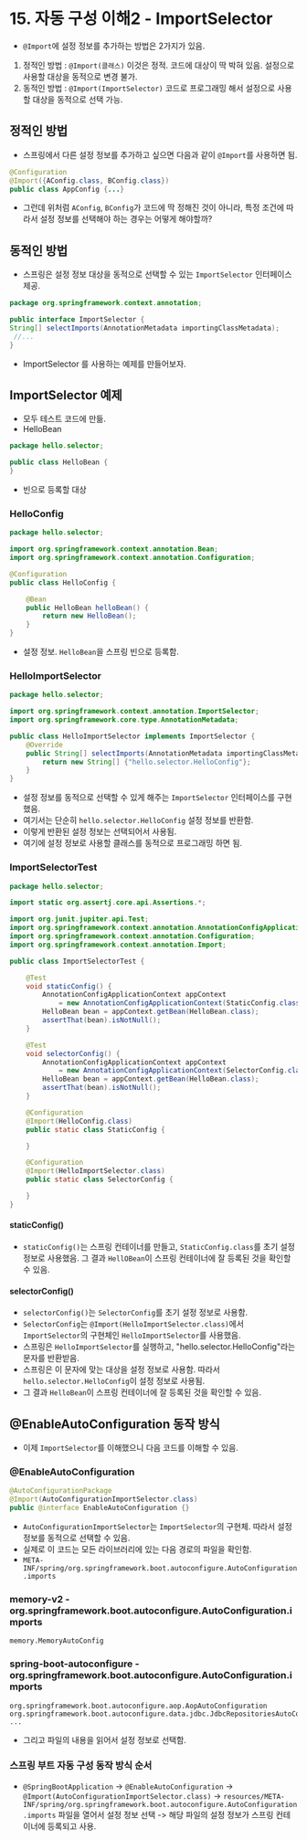 # 15. 자동 구성 이해2 - ImportSelector
- `@Import`에 설정 정보를 추가하는 방법은 2가지가 있음.
1. 정적인 방법 : `@Import(클래스)` 이것은 정적. 코드에 대상이 딱 박혀 있음. 설정으로 사용할 대상을 동적으로 변경 불가.
2. 동적인 방법 : `@Import(ImportSelector)` 코드로 프로그래밍 해서 설정으로 사용할 대상을 동적으로 선택 가능.

## 정적인 방법
- 스프링에서 다른 설정 정보를 추가하고 싶으면 다음과 같이 `@Import`를 사용하면 됨.
```java
@Configuration
@Import({AConfig.class, BConfig.class})
public class AppConfig {...}
```
- 그런데 위처럼 `AConfig`, `BConfig`가 코드에 딱 정해진 것이 아니라, 특정 조건에 따라서 설정 정보를 선택해야 하는 경우는 어떻게
해야할까?

## 동적인 방법
- 스프링은 설정 정보 대상을 동적으로 선택할 수 있는 `ImportSelector` 인터페이스 제공.
```java
package org.springframework.context.annotation;

public interface ImportSelector {
String[] selectImports(AnnotationMetadata importingClassMetadata);
 //...
}
```
- ImportSelector 를 사용하는 예제를 만들어보자.

## ImportSelector 예제
- 모두 테스트 코드에 만듦.
- HelloBean
```java
package hello.selector;

public class HelloBean {
}
```
- 빈으로 등록할 대상
### HelloConfig
```java
package hello.selector;

import org.springframework.context.annotation.Bean;
import org.springframework.context.annotation.Configuration;

@Configuration
public class HelloConfig {

	@Bean
	public HelloBean helloBean() {
		return new HelloBean();
	}
}
```
- 설정 정보. `HelloBean`을 스프링 빈으로 등록함.
### HelloImportSelector
```java
package hello.selector;

import org.springframework.context.annotation.ImportSelector;
import org.springframework.core.type.AnnotationMetadata;

public class HelloImportSelector implements ImportSelector {
	@Override
	public String[] selectImports(AnnotationMetadata importingClassMetadata) {
		return new String[] {"hello.selector.HelloConfig"};
	}
}
```
- 설정 정보를 동적으로 선택할 수 있게 해주는 `ImportSelector` 인터페이스를 구현했음.
- 여기서는 단순히 `hello.selector.HelloConfig` 설정 정보를 반환함.
- 이렇게 반환된 설정 정보는 선택되어서 사용됨.
- 여기에 설정 정보로 사용할 클래스를 동적으로 프로그래밍 하면 됨.
### ImportSelectorTest
```java
package hello.selector;

import static org.assertj.core.api.Assertions.*;

import org.junit.jupiter.api.Test;
import org.springframework.context.annotation.AnnotationConfigApplicationContext;
import org.springframework.context.annotation.Configuration;
import org.springframework.context.annotation.Import;

public class ImportSelectorTest {

	@Test
	void staticConfig() {
		AnnotationConfigApplicationContext appContext
			= new AnnotationConfigApplicationContext(StaticConfig.class);
		HelloBean bean = appContext.getBean(HelloBean.class);
		assertThat(bean).isNotNull();
	}

	@Test
	void selectorConfig() {
		AnnotationConfigApplicationContext appContext
			= new AnnotationConfigApplicationContext(SelectorConfig.class);
		HelloBean bean = appContext.getBean(HelloBean.class);
		assertThat(bean).isNotNull();
	}

	@Configuration
	@Import(HelloConfig.class)
	public static class StaticConfig {

	}

	@Configuration
	@Import(HelloImportSelector.class)
	public static class SelectorConfig {

	}
}
```
#### staticConfig()
- `staticConfig()`는 스프링 컨테이너를 만들고, `StaticConfig.class`를 초기 설정 정보로 사용했음. 그 결과 `HellOBean`이 스프링
컨테이너에 잘 등록된 것을 확인할 수 있음.

#### selectorConfig()
- `selectorConfig()`는 `SelectorConfig`를 초기 설정 정보로 사용함.
- `SelectorConfig`는 `@Import(HelloImportSelector.class)`에서 `ImportSelector`의 구현체인 `HelloImportSelector`를
사용했음.
- 스프링은 `HelloImportSelector`를 실행하고, "hello.selector.HelloConfig"라는 문자를 반환받음.
- 스프링은 이 문자에 맞는 대상을 설정 정보로 사용함. 따라서 `hello.selector.HelloConfig`이 설정 정보로 사용됨.
- 그 결과 `HelloBean`이 스프링 컨테이너에 잘 등록된 것을 확인할 수 있음.

## @EnableAutoConfiguration 동작 방식
- 이제 `ImportSelector`를 이해했으니 다음 코드를 이해할 수 있음.
### @EnableAutoConfiguration
```java
@AutoConfigurationPackage
@Import(AutoConfigurationImportSelector.class)
public @interface EnableAutoConfiguration {}
```
- `AutoConfigurationImportSelector`는 `ImportSelector`의 구현체. 따라서 설정 정보를 동적으로 선택할 수 있음.
- 실제로 이 코드는 모든 라이브러리에 있는 다음 경로의 파일을 확인함.
- `META-INF/spring/org.springframework.boot.autoconfigure.AutoConfiguration.imports`

### memory-v2 - org.springframework.boot.autoconfigure.AutoConfiguration.imports
```text
memory.MemoryAutoConfig
```

### spring-boot-autoconfigure - org.springframework.boot.autoconfigure.AutoConfiguration.imports
```text
org.springframework.boot.autoconfigure.aop.AopAutoConfiguration
org.springframework.boot.autoconfigure.data.jdbc.JdbcRepositoriesAutoConfiguration
...
```
- 그리고 파일의 내용을 읽어서 설정 정보로 선택함.

### 스프링 부트 자동 구성 동작 방식 순서
- `@SpringBootApplication` -> `@EnableAutoConfiguration` -> `@Import(AutoConfigurationImportSelector.class)`
-> `resources/META-INF/spring/org.springframework.boot.autoconfigure.AutoConfiguration.imports` 파일을
열어서 설정 정보 선택 -> 해당 파일의 설정 정보가 스프링 컨테이너에 등록되고 사용.
